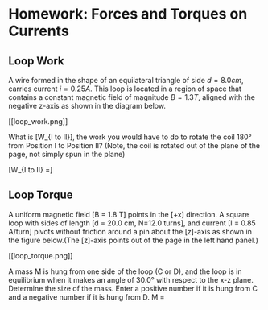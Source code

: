 # Homework: Forces and Torques on Currents

## Loop Work

A wire formed in the shape of an equilateral triangle of side $d = 8.0 cm$, 
carries current $i = 0.25 A$. This loop is located in a region of space that 
contains a constant magnetic field of magnitude $B = 1.3 T$, aligned with the 
negative z-axis as shown in the diagram below. 

[[loop_work.png]]

What is \[W_{I to II}\], the work you would have to do to rotate the coil 180° from 
Position I to Position II? (Note, the coil is rotated out of the plane of 
the page, not simply spun in the plane) 

\[W_{I to II} =\]


## Loop Torque
A uniform magnetic field \[B = 1.8 T\] points in the \[+x\] direction. A square loop with 
sides of length \[d = 20.0 cm, N=12.0 turns\], and current \[I = 0.85 A/turn\] pivots without 
friction around a pin about the \[z\]-axis as shown in the figure below.(The \[z\]-axis points 
out of the page in the left hand panel.) 

[[loop_torque.png]]

A mass M is hung from one side of the loop (C or D), and the loop is in equilibrium when it 
makes an angle of 30.0° with respect to the x-z plane. Determine the size of the mass. Enter 
a positive number if it is hung from C and a negative number if it is hung from D. M =